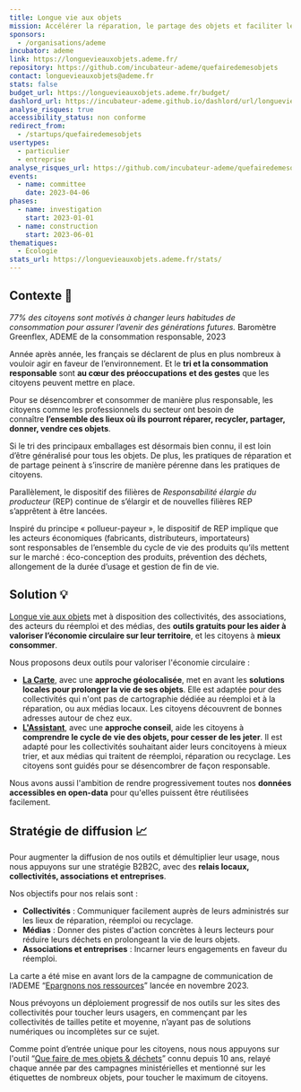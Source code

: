 ```yaml
---
title: Longue vie aux objets
mission: Accélérer la réparation, le partage des objets et faciliter le geste de tri
sponsors:
  - /organisations/ademe
incubator: ademe
link: https://longuevieauxobjets.ademe.fr/
repository: https://github.com/incubateur-ademe/quefairedemesobjets
contact: longuevieauxobjets@ademe.fr
stats: false
budget_url: https://longuevieauxobjets.ademe.fr/budget/
dashlord_url: https://incubateur-ademe.github.io/dashlord/url/longuevieauxobjets-ademe-fr/
analyse_risques: true
accessibility_status: non conforme
redirect_from:
  - /startups/quefairedemesobjets
usertypes:
  - particulier
  - entreprise
analyse_risques_url: https://github.com/incubateur-ademe/quefairedemesobjets/blob/main/SECURITY.md
events:
  - name: committee
    date: 2023-04-06
phases:
  - name: investigation
    start: 2023-01-01
  - name: construction
    start: 2023-06-01
thematiques:
  - Écologie
stats_url: https://longuevieauxobjets.ademe.fr/stats/
---
```

## Contexte 👀


*77% des citoyens sont motivés à changer leurs habitudes de consommation pour assurer l’avenir des générations futures.*
Baromètre Greenflex, ADEME de la consommation responsable, 2023


Année après année, les français se déclarent de plus en plus nombreux à vouloir agir en faveur de l’environnement. Et le **tri et la consommation responsable** sont **au cœur des préoccupations** **et des gestes** que les citoyens peuvent mettre en place.

Pour se désencombrer et consommer de manière plus responsable, les citoyens comme les professionnels du secteur ont besoin de connaître **l’ensemble des lieux où ils pourront réparer, recycler, partager, donner, vendre ces objets**.

Si le tri des principaux emballages est désormais bien connu, il est loin d’être généralisé pour tous les objets. De plus, les pratiques de réparation et de partage peinent à s’inscrire de manière pérenne dans les pratiques de citoyens.

Parallèlement, le dispositif des filières de *Responsabilité élargie du producteur* (REP) continue de s’élargir et de nouvelles filières REP s’apprêtent à être lancées.

Inspiré du principe « pollueur-payeur », le dispositif de REP implique que les acteurs économiques (fabricants, distributeurs, importateurs) sont responsables de l’ensemble du cycle de vie des produits qu’ils mettent sur le marché : éco-conception des produits, prévention des déchets, allongement de la durée d’usage et gestion de fin de vie.

## Solution 💡

[Longue vie aux objets](https://longuevieauxobjets.ademe.fr/?mtm_campaign=FicheBetaGouv) met à disposition des collectivités, des associations, des acteurs du réemploi et des médias, des **outils gratuits pour les aider à valoriser l’économie circulaire sur leur territoire**, et les citoyens à **mieux consommer**.

Nous proposons deux outils pour valoriser l'économie circulaire :
* **[La Carte](https://longuevieauxobjets.ademe.fr/lacarte/?mtm_campaign=FicheBetaGouv)**, avec une **approche géolocalisée**, met en avant les **solutions locales pour prolonger la vie de ses objets**. Elle est adaptée pour des collectivités qui n'ont pas de cartographie dédiée au réemploi et à la réparation, ou aux médias locaux. Les citoyens découvrent de bonnes adresses autour de chez eux.
* **[L'Assistant](https://quefairedemesdechets.ademe.fr/?mtm_campaign=FicheBetaGouv)**, avec une **approche conseil**, aide les citoyens à **comprendre le cycle de vie des objets, pour cesser de les jeter**. Il est adapté pour les collectivités souhaitant aider leurs concitoyens à mieux trier, et aux médias qui traitent de réemploi, réparation ou recyclage. Les citoyens sont guidés pour se désencombrer de façon responsable.

Nous avons aussi l'ambition de rendre progressivement toutes nos  **données accessibles en open-data** pour qu'elles puissent être réutilisées facilement.


## Stratégie de diffusion 📈

Pour augmenter la diffusion de nos outils et démultiplier leur usage, nous nous appuyons sur une stratégie B2B2C, avec des **relais locaux, collectivités, associations et entreprises**.

Nos objectifs pour nos relais sont : 
- **Collectivités** : Communiquer facilement auprès de leurs administrés sur les lieux de réparation, réemploi ou recyclage.
- **Médias** : Donner des pistes d'action concrètes à leurs lecteurs pour réduire leurs déchets en prolongeant la vie de leurs objets.
- **Associations et entreprises** : Incarner leurs engagements en faveur du réemploi.

La carte a été mise en avant lors de la campagne de communication de l’ADEME “[Epargnons nos ressources](https://epargnonsnosressources.gouv.fr/)” lancée en novembre 2023.

Nous prévoyons un déploiement progressif de nos outils sur les sites des collectivités pour toucher leurs usagers, en commençant par les collectivités de tailles petite et moyenne, n’ayant pas de solutions numériques ou incomplètes sur ce sujet.

Comme point d’entrée unique pour les citoyens, nous nous appuyons sur l'outil “[Que faire de mes objets & déchets](https://quefairedemesdechets.ademe.fr/?mtm_campaign=FicheBetaGouv)” connu depuis 10 ans, relayé chaque année par des campagnes ministérielles et mentionné sur les étiquettes de nombreux objets, pour toucher le maximum de citoyens. 
